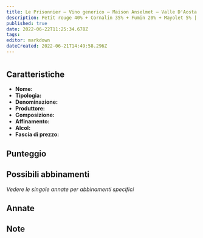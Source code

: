 ```yaml
---
title: Le Prisonnier – Vino generico – Maison Anselmet – Valle D'Aosta (IT) – 60-64€ – 3★-5★
description: Petit rouge 40% + Cornalin 35% + Fumin 20% + Mayolet 5% | Costolette di cervo – Stracotto di cervo – Coda alla vaccinara – Stinco di vitello al pepe – Costolette di cervo al ribes
published: true
date: 2022-06-22T11:25:34.678Z
tags: 
editor: markdown
dateCreated: 2022-06-21T14:49:58.296Z
---
```


<h1></h1>
<h2>Caratteristiche</h2>
<ul class="grid-list caratteristiche">
  <li><strong>Nome: </strong></li>
  <li><strong>Tipologia:</strong></li>
  <li><strong>Denominazione:</strong></li>
  <li><strong>Produttore:</strong></li>
  <li><strong>Composizione:</strong></li>
  <li><strong>Affinamento:</strong></li>
  <li><strong>Alcol:</strong></li>
  <li><strong>Fascia di prezzo:</strong></li>
</ul>
<h2>Punteggio</h2>
<p class="qp"></p>
<p class="vscore"></p>
<h2>Possibili abbinamenti</h2>
<i>Vedere le singole annate per abbinamenti specifici</i>
<ul class="abbinamento"></ul>
<h2>Annate</h2>
<ul class="annate"></ul>
<h2>Note</h2>
<p class="note"></p>

